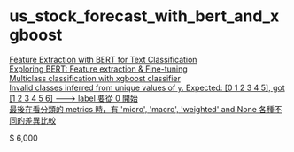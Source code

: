 # us_stock_forecast_with_bert_and_xgboost

[Feature Extraction with BERT for Text Classification](https://towardsdatascience.com/feature-extraction-with-bert-for-text-classification-533dde44dc2f)</br>
[Exploring BERT: Feature extraction & Fine-tuning](https://medium.com/dataness-ai/exploring-bert-feature-extraction-fine-tuning-6d6ad7b829e7)</br>
[Multiclass classification with xgboost classifier](https://stackoverflow.com/questions/57986259/multiclass-classification-with-xgboost-classifier)</br>
[Invalid classes inferred from unique values of `y`. Expected: [0 1 2 3 4 5], got [1 2 3 4 5 6] ---> label 要從 0 開始](https://stackoverflow.com/questions/71996617/invalid-classes-inferred-from-unique-values-of-y-expected-0-1-2-3-4-5-got)</br>
[最後在看分類的 metrics 時，有 'micro', 'macro', 'weighted' and None 各種不同的差異比較](https://stackoverflow.com/questions/52269187/facing-valueerror-target-is-multiclass-but-average-binary)</br>

$ 6,000
